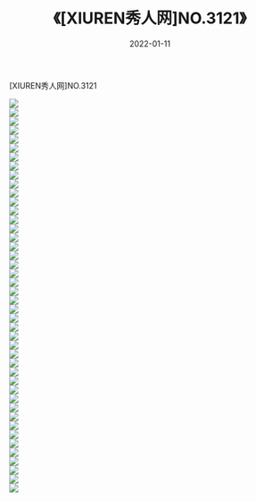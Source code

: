 ﻿---
layout: post
title:  《[XIUREN秀人网]NO.3121》
date:   2022-01-11
img: http://pic.660000.xyz/1:/秀人网/秀人网第04部分/[XIUREN秀人网]NO.3121/000.jpg
categories: [美女, 清纯, 唯美]
---

[XIUREN秀人网]NO.3121

 ![](http://pic.660000.xyz/1:/秀人网/秀人网第04部分/[XIUREN秀人网]NO.3121/001.jpg) <br>![](http://pic.660000.xyz/1:/秀人网/秀人网第04部分/[XIUREN秀人网]NO.3121/002.jpg) <br>![](http://pic.660000.xyz/1:/秀人网/秀人网第04部分/[XIUREN秀人网]NO.3121/003.jpg) <br>![](http://pic.660000.xyz/1:/秀人网/秀人网第04部分/[XIUREN秀人网]NO.3121/004.jpg) <br>![](http://pic.660000.xyz/1:/秀人网/秀人网第04部分/[XIUREN秀人网]NO.3121/005.jpg) <br>![](http://pic.660000.xyz/1:/秀人网/秀人网第04部分/[XIUREN秀人网]NO.3121/006.jpg) <br>![](http://pic.660000.xyz/1:/秀人网/秀人网第04部分/[XIUREN秀人网]NO.3121/007.jpg) <br>![](http://pic.660000.xyz/1:/秀人网/秀人网第04部分/[XIUREN秀人网]NO.3121/008.jpg) <br>![](http://pic.660000.xyz/1:/秀人网/秀人网第04部分/[XIUREN秀人网]NO.3121/009.jpg) <br>![](http://pic.660000.xyz/1:/秀人网/秀人网第04部分/[XIUREN秀人网]NO.3121/010.jpg) <br>![](http://pic.660000.xyz/1:/秀人网/秀人网第04部分/[XIUREN秀人网]NO.3121/011.jpg) <br>![](http://pic.660000.xyz/1:/秀人网/秀人网第04部分/[XIUREN秀人网]NO.3121/012.jpg) <br>![](http://pic.660000.xyz/1:/秀人网/秀人网第04部分/[XIUREN秀人网]NO.3121/013.jpg) <br>![](http://pic.660000.xyz/1:/秀人网/秀人网第04部分/[XIUREN秀人网]NO.3121/014.jpg) <br>![](http://pic.660000.xyz/1:/秀人网/秀人网第04部分/[XIUREN秀人网]NO.3121/015.jpg) <br>![](http://pic.660000.xyz/1:/秀人网/秀人网第04部分/[XIUREN秀人网]NO.3121/016.jpg) <br>![](http://pic.660000.xyz/1:/秀人网/秀人网第04部分/[XIUREN秀人网]NO.3121/017.jpg) <br>![](http://pic.660000.xyz/1:/秀人网/秀人网第04部分/[XIUREN秀人网]NO.3121/018.jpg) <br>![](http://pic.660000.xyz/1:/秀人网/秀人网第04部分/[XIUREN秀人网]NO.3121/019.jpg) <br>![](http://pic.660000.xyz/1:/秀人网/秀人网第04部分/[XIUREN秀人网]NO.3121/020.jpg) <br>![](http://pic.660000.xyz/1:/秀人网/秀人网第04部分/[XIUREN秀人网]NO.3121/021.jpg) <br>![](http://pic.660000.xyz/1:/秀人网/秀人网第04部分/[XIUREN秀人网]NO.3121/022.jpg) <br>![](http://pic.660000.xyz/1:/秀人网/秀人网第04部分/[XIUREN秀人网]NO.3121/023.jpg) <br>![](http://pic.660000.xyz/1:/秀人网/秀人网第04部分/[XIUREN秀人网]NO.3121/024.jpg) <br>![](http://pic.660000.xyz/1:/秀人网/秀人网第04部分/[XIUREN秀人网]NO.3121/025.jpg) <br>![](http://pic.660000.xyz/1:/秀人网/秀人网第04部分/[XIUREN秀人网]NO.3121/026.jpg) <br>![](http://pic.660000.xyz/1:/秀人网/秀人网第04部分/[XIUREN秀人网]NO.3121/027.jpg) <br>![](http://pic.660000.xyz/1:/秀人网/秀人网第04部分/[XIUREN秀人网]NO.3121/028.jpg) <br>![](http://pic.660000.xyz/1:/秀人网/秀人网第04部分/[XIUREN秀人网]NO.3121/029.jpg) <br>![](http://pic.660000.xyz/1:/秀人网/秀人网第04部分/[XIUREN秀人网]NO.3121/030.jpg) <br>![](http://pic.660000.xyz/1:/秀人网/秀人网第04部分/[XIUREN秀人网]NO.3121/031.jpg) <br>![](http://pic.660000.xyz/1:/秀人网/秀人网第04部分/[XIUREN秀人网]NO.3121/032.jpg) <br>![](http://pic.660000.xyz/1:/秀人网/秀人网第04部分/[XIUREN秀人网]NO.3121/033.jpg) <br>![](http://pic.660000.xyz/1:/秀人网/秀人网第04部分/[XIUREN秀人网]NO.3121/034.jpg) <br>![](http://pic.660000.xyz/1:/秀人网/秀人网第04部分/[XIUREN秀人网]NO.3121/035.jpg) <br>![](http://pic.660000.xyz/1:/秀人网/秀人网第04部分/[XIUREN秀人网]NO.3121/036.jpg) <br>![](http://pic.660000.xyz/1:/秀人网/秀人网第04部分/[XIUREN秀人网]NO.3121/037.jpg) <br>![](http://pic.660000.xyz/1:/秀人网/秀人网第04部分/[XIUREN秀人网]NO.3121/038.jpg) <br>![](http://pic.660000.xyz/1:/秀人网/秀人网第04部分/[XIUREN秀人网]NO.3121/039.jpg) <br>![](http://pic.660000.xyz/1:/秀人网/秀人网第04部分/[XIUREN秀人网]NO.3121/040.jpg) <br>![](http://pic.660000.xyz/1:/秀人网/秀人网第04部分/[XIUREN秀人网]NO.3121/041.jpg) <br>![](http://pic.660000.xyz/1:/秀人网/秀人网第04部分/[XIUREN秀人网]NO.3121/042.jpg) <br>![](http://pic.660000.xyz/1:/秀人网/秀人网第04部分/[XIUREN秀人网]NO.3121/043.jpg) <br>![](http://pic.660000.xyz/1:/秀人网/秀人网第04部分/[XIUREN秀人网]NO.3121/044.jpg) <br>